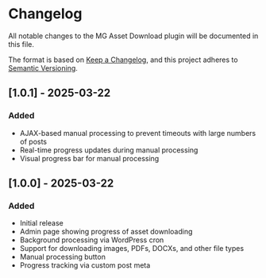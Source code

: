 # Changelog
All notable changes to the MG Asset Download plugin will be documented in this file.

The format is based on [Keep a Changelog](https://keepachangelog.com/en/1.0.0/),
and this project adheres to [Semantic Versioning](https://semver.org/spec/v2.0.0.html).

## [1.0.1] - 2025-03-22
### Added
- AJAX-based manual processing to prevent timeouts with large numbers of posts
- Real-time progress updates during manual processing
- Visual progress bar for manual processing

## [1.0.0] - 2025-03-22
### Added
- Initial release
- Admin page showing progress of asset downloading
- Background processing via WordPress cron
- Support for downloading images, PDFs, DOCXs, and other file types
- Manual processing button
- Progress tracking via custom post meta